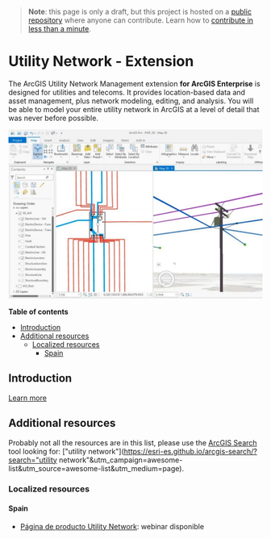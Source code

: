 > **Note**: this page is only a draft, but this project is hosted on a [public repository](https://github.com/hhkaos/awesome-arcgis) where anyone can contribute. Learn how to [contribute in less than a minute](https://github.com/hhkaos/awesome-arcgis/blob/master/CONTRIBUTING.md#contributions).

# Utility Network - Extension

The ArcGIS Utility Network Management extension **for ArcGIS Enterprise** is designed for utilities and telecoms. It provides location-based data and asset management, plus network modeling, editing, and analysis. You will be able to model your entire utility network in ArcGIS at a level of detail that was never before possible.

![Utility Network - Extension Screenshot](../../product-thumbnails/utility-network.png) 


<!-- START doctoc generated TOC please keep comment here to allow auto update -->
<!-- DON'T EDIT THIS SECTION, INSTEAD RE-RUN doctoc TO UPDATE -->
**Table of contents**

- [Introduction](#introduction)
- [Additional resources](#additional-resources)
  - [Localized resources](#localized-resources)
    - [Spain](#spain)

<!-- END doctoc generated TOC please keep comment here to allow auto update -->

## Introduction

[Learn more](http://www.esri.es/producto/utility-network/)

## Additional resources

Probably not all the resources are in this list, please use the [ArcGIS Search](https://esri-es.github.io/arcgis-search/) tool looking for: ["utility network"](https://esri-es.github.io/arcgis-search/?search="utility network"&utm_campaign=awesome-list&utm_source=awesome-list&utm_medium=page).

### Localized resources

#### Spain

* [Página de producto Utility Network](http://www.esri.es/producto/utility-network/): webinar disponible
